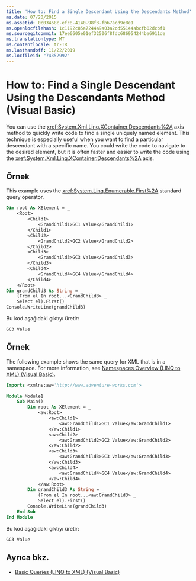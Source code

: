 ```yaml
---
title: 'How to: Find a Single Descendant Using the Descendants Method'
ms.date: 07/20/2015
ms.assetid: 0c03468c-efc8-4140-98f3-fb67acd9e8e1
ms.openlocfilehash: 1c1192c85a7244a9a03a2cd55144abcfb02dcbf1
ms.sourcegitcommit: 17ee6605e01ef32506f8fdc686954244ba6911de
ms.translationtype: MT
ms.contentlocale: tr-TR
ms.lasthandoff: 11/22/2019
ms.locfileid: "74352992"
---
```

# <a name="how-to-find-a-single-descendant-using-the-descendants-method-visual-basic"></a>How to: Find a Single Descendant Using the Descendants Method (Visual Basic)
You can use the <xref:System.Xml.Linq.XContainer.Descendants%2A> axis method to quickly write code to find a single uniquely named element. This technique is especially useful when you want to find a particular descendant with a specific name. You could write the code to navigate to the desired element, but it is often faster and easier to write the code using the <xref:System.Xml.Linq.XContainer.Descendants%2A> axis.  
  
## <a name="example"></a>Örnek  
 This example uses the <xref:System.Linq.Enumerable.First%2A> standard query operator.  
  
```vb  
Dim root As XElement = _  
    <Root>  
        <Child1>  
            <GrandChild1>GC1 Value</GrandChild1>  
        </Child1>  
        <Child2>  
            <GrandChild2>GC2 Value</GrandChild2>  
        </Child2>  
        <Child3>  
            <GrandChild3>GC3 Value</GrandChild3>  
        </Child3>  
        <Child4>  
            <GrandChild4>GC4 Value</GrandChild4>  
        </Child4>  
    </Root>  
Dim grandChild3 As String = _  
    (From el In root...<GrandChild3> _  
    Select el).First()  
Console.WriteLine(grandChild3)  
```  
  
 Bu kod aşağıdaki çıktıyı üretir:  
  
```console  
GC3 Value  
```  
  
## <a name="example"></a>Örnek  
 The following example shows the same query for XML that is in a namespace. For more information, see [Namespaces Overview (LINQ to XML) (Visual Basic)](namespaces-overview-linq-to-xml.md).  
  
```vb  
Imports <xmlns:aw='http://www.adventure-works.com'>  
  
Module Module1  
    Sub Main()  
        Dim root As XElement = _  
            <aw:Root>  
                <aw:Child1>  
                    <aw:GrandChild1>GC1 Value</aw:GrandChild1>  
                </aw:Child1>  
                <aw:Child2>  
                    <aw:GrandChild2>GC2 Value</aw:GrandChild2>  
                </aw:Child2>  
                <aw:Child3>  
                    <aw:GrandChild3>GC3 Value</aw:GrandChild3>  
                </aw:Child3>  
                <aw:Child4>  
                    <aw:GrandChild4>GC4 Value</aw:GrandChild4>  
                </aw:Child4>  
            </aw:Root>  
        Dim grandChild3 As String = _  
            (From el In root...<aw:GrandChild3> _  
            Select el).First()  
        Console.WriteLine(grandChild3)  
    End Sub  
End Module  
```  
  
 Bu kod aşağıdaki çıktıyı üretir:  
  
```console  
GC3 Value  
```  
  
## <a name="see-also"></a>Ayrıca bkz.

- [Basic Queries (LINQ to XML) (Visual Basic)](../../../../visual-basic/programming-guide/concepts/linq/basic-queries-linq-to-xml.md)
